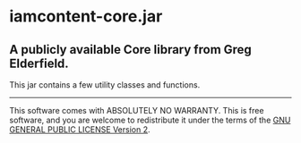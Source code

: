 # iamcontent-core.jar
## A publicly available Core library from Greg Elderfield.

This jar contains a few utility classes and functions.

---

This software comes with ABSOLUTELY NO WARRANTY. This is free software, and you are welcome to redistribute it
under the terms of the [GNU GENERAL PUBLIC LICENSE Version 2](https://www.gnu.org/licenses/gpl-2.0.html).
